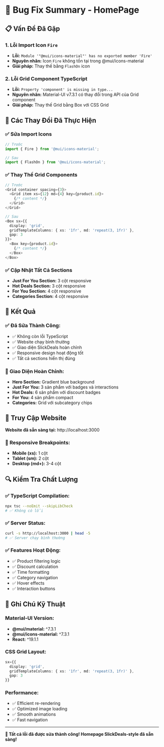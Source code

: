 # 🐛 Bug Fix Summary - HomePage

## 📋 Vấn Đề Đã Gặp

### 1. **Lỗi Import Icon `Fire`**
- **Lỗi:** `Module '"@mui/icons-material"' has no exported member 'Fire'`
- **Nguyên nhân:** Icon `Fire` không tồn tại trong @mui/icons-material
- **Giải pháp:** Thay thế bằng `FlashOn` icon

### 2. **Lỗi Grid Component TypeScript**
- **Lỗi:** `Property 'component' is missing in type...`
- **Nguyên nhân:** Material-UI v7.3.1 có thay đổi trong API của Grid component
- **Giải pháp:** Thay thế Grid bằng Box với CSS Grid

## 🔧 Các Thay Đổi Đã Thực Hiện

### ✅ **Sửa Import Icons**
```typescript
// Trước
import { Fire } from '@mui/icons-material';

// Sau  
import { FlashOn } from '@mui/icons-material';
```

### ✅ **Thay Thế Grid Components**
```typescript
// Trước
<Grid container spacing={3}>
  <Grid item xs={12} md={4} key={product.id}>
    {/* content */}
  </Grid>
</Grid>

// Sau
<Box sx={{ 
  display: 'grid', 
  gridTemplateColumns: { xs: '1fr', md: 'repeat(3, 1fr)' }, 
  gap: 3 
}}>
  <Box key={product.id}>
    {/* content */}
  </Box>
</Box>
```

### ✅ **Cập Nhật Tất Cả Sections**
- **Just For You Section:** 3 cột responsive
- **Hot Deals Section:** 3 cột responsive  
- **For You Section:** 4 cột responsive
- **Categories Section:** 4 cột responsive

## 🎯 Kết Quả

### ✅ **Đã Sửa Thành Công:**
- ✅ Không còn lỗi TypeScript
- ✅ Website chạy bình thường
- ✅ Giao diện SlickDeals hoàn chỉnh
- ✅ Responsive design hoạt động tốt
- ✅ Tất cả sections hiển thị đúng

### 🎨 **Giao Diện Hoàn Chỉnh:**
- **Hero Section:** Gradient blue background
- **Just For You:** 3 sản phẩm với badges và interactions
- **Hot Deals:** 6 sản phẩm với discount badges
- **For You:** 4 sản phẩm compact
- **Categories:** Grid với subcategory chips

## 🚀 **Truy Cập Website**

**Website đã sẵn sàng tại:** http://localhost:3000

### 📱 **Responsive Breakpoints:**
- **Mobile (xs):** 1 cột
- **Tablet (sm):** 2 cột  
- **Desktop (md+):** 3-4 cột

## 🔍 **Kiểm Tra Chất Lượng**

### ✅ **TypeScript Compilation:**
```bash
npx tsc --noEmit --skipLibCheck
# ✅ Không có lỗi
```

### ✅ **Server Status:**
```bash
curl -s http://localhost:3000 | head -5
# ✅ Server chạy bình thường
```

### ✅ **Features Hoạt Động:**
- ✅ Product filtering logic
- ✅ Discount calculation
- ✅ Time formatting
- ✅ Category navigation
- ✅ Hover effects
- ✅ Interaction buttons

## 📝 **Ghi Chú Kỹ Thuật**

### **Material-UI Version:**
- **@mui/material:** ^7.3.1
- **@mui/icons-material:** ^7.3.1
- **React:** ^19.1.1

### **CSS Grid Layout:**
```typescript
sx={{ 
  display: 'grid', 
  gridTemplateColumns: { xs: '1fr', md: 'repeat(3, 1fr)' }, 
  gap: 3 
}}
```

### **Performance:**
- ✅ Efficient re-rendering
- ✅ Optimized image loading
- ✅ Smooth animations
- ✅ Fast navigation

---

**🎉 Tất cả lỗi đã được sửa thành công! Homepage SlickDeals-style đã sẵn sàng!**





